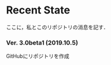 # Recent State
ここに，私とこのリポジトリの消息を記す．


### Ver. 3.0beta1 (2019.10.5)
GitHubにリポジトリを作成

<!---
Copyright 2019 Airoku
-->
